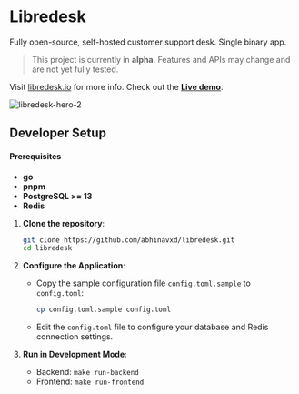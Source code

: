 # Libredesk

Fully open-source, self-hosted customer support desk. Single binary app.

> This project is currently in **alpha**. Features and APIs may change and are not yet fully tested.

Visit [libredesk.io](https://libredesk.io) for more info. Check out the [**Live demo**](https://demo.libredesk.io/).

![libredesk-hero-2](https://github.com/user-attachments/assets/0d437a70-92d5-46f1-8936-28b8774d9e45)


## Developer Setup

#### Prerequisites

- **go**
- **pnpm**
- **PostgreSQL >= 13**
- **Redis**

1. **Clone the repository**:

   ```bash
   git clone https://github.com/abhinavxd/libredesk.git
   cd libredesk
   ```

2. **Configure the Application**:

   - Copy the sample configuration file `config.toml.sample` to `config.toml`:
    
       ```bash
       cp config.toml.sample config.toml
       ```
   - Edit the `config.toml` file to configure your database and Redis connection settings.

3. **Run in Development Mode**:

   - Backend: `make run-backend`
   - Frontend: `make run-frontend`

